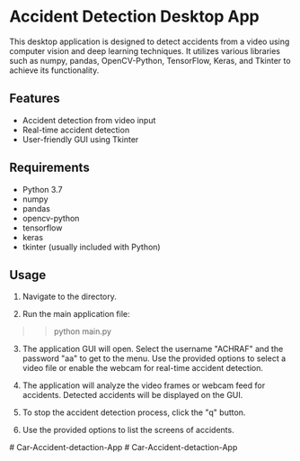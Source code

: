 # Accident Detection Desktop App

This desktop application is designed to detect accidents from a video using computer vision and deep learning techniques. It utilizes various libraries such as numpy, pandas, OpenCV-Python, TensorFlow, Keras, and Tkinter to achieve its functionality.

## Features

- Accident detection from video input
- Real-time accident detection
- User-friendly GUI using Tkinter

## Requirements

- Python 3.7
- numpy
- pandas
- opencv-python
- tensorflow
- keras
- tkinter (usually included with Python)

## Usage

1. Navigate to the directory.

2. Run the main application file:


>> python main.py


3. The application GUI will open. Select the username "ACHRAF" and the password "aa" to get to the menu. Use the provided options to select a video file or enable the webcam for real-time accident detection.

4. The application will analyze the video frames or webcam feed for accidents. Detected accidents will be displayed on the GUI.

5. To stop the accident detection process, click the "q" button.

6. Use the provided options to list the screens of accidents.

#   C a r - A c c i d e n t - d e t a c t i o n - A p p  
 #   C a r - A c c i d e n t - d e t a c t i o n - A p p  
 